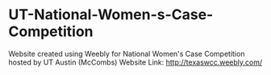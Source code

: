# UT-National-Women-s-Case-Competition
Website created using Weebly for National Women's Case Competition hosted by UT Austin (McCombs)
Website Link: http://texaswcc.weebly.com/
